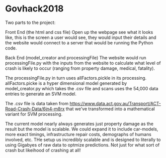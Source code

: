 # Govhack2018

Two parts to the project:

Front End (the html and css file)
Open up the webpage see what it looks like, this is the screen a user would see, they would input their details and the website would connect to a server that would be running the Python code.

Back End (model_creator and processingFile)
The website would run processingFile.py with the inputs from the website to calculate what level of crash is likely to occur (ranging from property damage, medical, fatality).

The processingFile.py in turn uses allFactors.pickle in its processing.  allFactors.picke is a hyper dimensional model generated by model_creator.py which takes the .csv file and scans uses the 54,000 data entries to generate an SVM model.

The .csv file is data taken from https://www.data.act.gov.au/Transport/ACT-Road-Crash-Data/6jn4-m8rx that we've transformed into a mathematical variant for SVM processing.

The current model nearly always generates just property damage as the result but the model is scalable.  We could expand it to include car-models, more exact timings, infrastructure repair costs, demographs of humans involved, etc.  THe setup us incredibly scalable and is designed to literally to using Gigabyes of raw data to optmize predictions.  Not just for what sort of crash but likeihood of crashing at all! 
